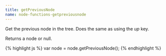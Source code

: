 ```yaml
---
title: getPreviousNode
name: node-functions-getpreviousnode
---
```


Get the previous node in the tree. Does the same as using the _up_ key.

Returns a node or null.

{% highlight js %}
var node = node.getPreviousNode();
{% endhighlight %}
